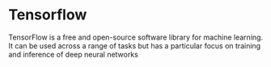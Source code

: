 # Tensorflow
TensorFlow is a free and open-source software library for machine learning. It can be used across a range of tasks but has a particular focus on training and inference of deep neural networks
